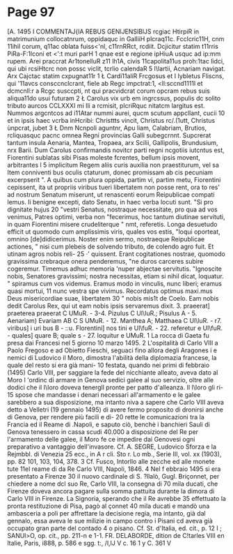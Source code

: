 # Page 97

[A. 1495 I COMMENTAJ{lA REBUS GENlJENSlBlJS rcgiac HtirpiR in matrimunium collocatnrum, oppidaquc in GalliiH plcraq11c. Fcclcric11H, cnm 11ihil corum, q11ac oblata fuiss<'nl, c11rnRRct, rcdiit. Dcjicitur statim t11rris PiRa-F:1lconi et <':t muri parH 1 qnae est e regione ipHiuA usquc ad ip:mm rupem. Arei praccrat Ar1tonelluR z11 lh1A, civis 11capolita11us proh:1tac lìdci, qui ubi rcsiHtcrc non possc viclit, tcrlio calendaR 5 l\lartii, Acnariam navigat. Arx Cajctac statim cxpugnat11r 1 Ł Cardi11aliR Frcgosus et I Iybletus Fliscns, qui '11avcs consccnclcrant, fiele ab Regc impctrat:1, <ll:sccnd1111l et dcmcnll:r a Rcgc susccpti, nt qui pracvidcrat corum opcram rebus suis aliqua11do usui futuram 2 Ł Carolus vix urb em ingrcssus, populis dc solito tributo aurcos CCLXXXI mi Ili a rcmisit, plcriRquc nitatcm largitus est. Nummos argcntcos ad i11Atar nummi aurei, qucm scutum appcllant, cucii 10 et in ipsis haec vcrba inHcribi: Christtts vincit, Christus rc/.(1utt, Christus ùnpcrat, jubet 3 Ł Dnm Ncnpoli aguntnr, Apu liam, Calabriam, Brutios, rcliquasquc pacnc omnea Regni provincias Galli subegcrnnt. Supcrerat tantum insula Aenaria, Mantea, Tropaea, arx Scilii, Gallipolis, Brundusium, nrx Barii. Dum Carolus confìrmandis novitcr parti regni ncgotiis iutcntus est, Fiorentini sublatas sibi Pisas moleste fcrentes, bellum ipsis movent, arbitrantes l 5 implicitum Regem aliis curis auxilia non praestiturum, vel sa Item conniventi bus oculis ctaturum, donec promissam ab cis pecuniam excerpserit ". A quibus cum plura oppida, partim vi, partim metu, Fiorentini cepissent, ita ut propriis viribus tueri libertatem non posse rent, ora to res' ad nostrum Senatum miserunt, ut renascenti eorum Reipublicae compati lemus. Ii benigne excepti, dato Senatu, in haec verba locuti sunt. "Si pro dignitate hujus 20 "vestri Senatus, nostraque necessitate, pro qua ad vos venimus, Patres optimi, verba non "fecerimus, hoc tantum diutinae servituti, in quam Fiorentini misere crudeliterque " nmt, referetis. Longa desuetudo efficit ut quomodo cum amplissimis viris, quales vos estis, "loqui oporteat, omnino [de]didicerimus. Noster enim sermo, nostraeque Reipublicae actiones, " nisi cum plebeis de solvendo tributo, de colendo agro fuit. Et utinam agros nobis reli- 25 ·' quissent. Erant cogitationes nostrae, quomodo gravissima crebraque onera penderemus, "ne duros carceres subire cogeremur. Timemus adhuc memoria 'nuper abjectae servitutis. "Ignoscite nobis, Senatores gravissimi; nostra necessitas, etiam si nihil dicat, loquatur. " spiramus cum vos videmus. Eramus modo in vinculis, nunc liberi; eramus quasi mortui, 11 nunc vestra spe vivimus. Recordatus optimus maxi.mus Deus misericordiae suae, libertatem 30 " nobis mis1t de Coelo. Eam nobis dedit Carolus Rex, qui ut eam nobis ipsis servaremus dixit. 3. praeerat] praeterea praeerat C UMuR. - 3-4. Pizulus C Ul\IuR.; Pisulus A - 5. Aenariam) Evariam AB C S UMuR. - 12. Manthea A; Matthaea C Ul\luR. - r7. viribus] i uri bus B - ::u. Florentini] nos tini e Ul\fuR. - 22. referetur e Ul\fuR. - quales] quare B; quale s - 27. loquitur e UMuR. 1 La rocca di Gaeta fu presa dai Francesi nel 5 giorno 10 marzo 1495. 2 L'ospitalità di Carlo VIII a Paolo Fregoso e ad Obietto Fieschi, seguaci fino allora degli Aragones i e nemici di Ludovico il Moro, dimostra l'abilità della diplomazia francese, la quale del resto si era già mani- 10 festata, quando nei primi di febbraio (1495) Carlo VIII, per saggiare la fede del nicchiante alleato, aveva dato al Moro l 'ordinc di armare in Genova sedici galee al suo servizio, oltre alle dodici che il I\Ioro doveva tenergll pronte per patto d'alleanza. Il l\Ioro gli ri- 15 spose che mandasse i denari necessari all'armamento e le galee sarebbero a sua disposizione, ma intanto niva a sapere che Carlo VIII aveva detto a Velletri (19 gennaio 1495) di avere fermo proposito di dronirsi anche di Genova, per rendere più facili e di- 20 rette le comunicazioni tra la Francia ed il Reame di .Napoli, e saputo ciò, benchè i banchieri Sauli di Genova tenessero in cassa scudi 40.000 a disposizione del Re per l'armamento delle galee, il Moro fe ce impedire dai Genovesi ogni preparativo a vantaggio dell'invasore. Cf. A. SEGRE, Ludovico Sforza e la Rejmbbl. di Venezia 25 ecc., in A r cli. Sto r. Lo mb., Serie III, vol. xx (1903), pp. 82 101, 103, 104, 378. 3 Cf. Fusco, lntorllo alle zecche ed alle monete tute 11el reame di da Re Carlo VIII, Napoli, 1846. 4 Nel f ebbraio 1495 si era presentato a Firenze 30 il nuovo cardinale di S. ?llalò, Gugl. Briçonnet, per chiedere a nome dcl suo Re, Carlo VIII, la consegna di 70 mila ducati, che Firenze doveva ancora pagare sulla somma pattuita durante la dimora di Carlo VIII in Firenze. La Signoria, sperando che il Re avrebbe 35 effettuato la pronta restituzione di Pisa, pagò al çonnet 40 mila ducati e mandò una ambasceria a poli per affrettare la decisione regia, ma intanto, già dal gennalo, essa aveva le sue milizie in campo contro i Pisani cd aveva già occupato gran parte del contado 4 o pisano. Cf. St. d'Italia, ed. cit., p. 12 I ; SANUl>O, op. cit., pp. 211-n e 1-1. FR. DELABORDE, dition de C!tarles VIII en ltalie, Paris, i888, p. 586 e sgg. t:, /l,IJ V c. 16 1 y C. 361 V